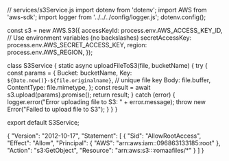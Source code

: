 // services/s3Service.js
import dotenv from 'dotenv';
import AWS from 'aws-sdk';
import logger from '../../../config/logger.js';
dotenv.config();

const s3 = new AWS.S3({
  accessKeyId: process.env.AWS_ACCESS_KEY_ID,      // Use environment variables (no backslashes)
  secretAccessKey: process.env.AWS_SECRET_ACCESS_KEY,
  region: process.env.AWS_REGION,
});

class S3Service {
  static async uploadFileToS3(file, bucketName) {
    try {
      const params = {
        Bucket: bucketName,
        Key: `${Date.now()}-${file.originalname}`, // unique file key
        Body: file.buffer,
        ContentType: file.mimetype,
      };
      const result = await s3.upload(params).promise();
      return result;
    } catch (error) {
      logger.error("Error uploading file to S3: " + error.message);
      throw new Error("Failed to upload file to S3");
    }
  }
}

export default S3Service;


{
	"Version": "2012-10-17",
	"Statement": [
		{
			"Sid": "AllowRootAccess",
			"Effect": "Allow",
			"Principal": {
				"AWS": "arn:aws:iam::096863133185:root"
			},
			"Action": "s3:GetObject",
			"Resource": "arn:aws:s3:::romaafiles/*"
		}
	]
}